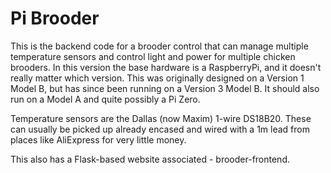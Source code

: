 # Pi Brooder

This is the backend code for a brooder control that can manage multiple temperature sensors and control light and power for multiple chicken brooders.
In this version the base hardware is a RaspberryPi, and it doesn't really matter which version. This was originally designed on a Version 1 Model B, but has since been running on a Version 3 Model B. It should also run on a Model A and quite possibly a Pi Zero.

Temperature sensors are the Dallas (now Maxim) 1-wire DS18B20. These can usually be picked up already encased and wired with a 1m lead from places like AliExpress for very little money.

This also has a Flask-based website associated - brooder-frontend.
